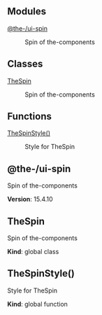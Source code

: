 <!--- Code generated by @the-/script-doc. DO NOT EDIT. -->

## Modules

<dl>
<dt><a href="#module_@the-/ui-spin">@the-/ui-spin</a></dt>
<dd><p>Spin of the-components</p>
</dd>
</dl>

## Classes

<dl>
<dt><a href="#TheSpin">TheSpin</a></dt>
<dd><p>Spin of the-components</p>
</dd>
</dl>

## Functions

<dl>
<dt><a href="#TheSpinStyle">TheSpinStyle()</a></dt>
<dd><p>Style for TheSpin</p>
</dd>
</dl>

<a name="module_@the-/ui-spin"></a>

## @the-/ui-spin
Spin of the-components

**Version**: 15.4.10  
<a name="TheSpin"></a>

## TheSpin
Spin of the-components

**Kind**: global class  
<a name="TheSpinStyle"></a>

## TheSpinStyle()
Style for TheSpin

**Kind**: global function  
